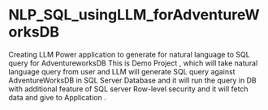 # NLP_SQL_usingLLM_forAdventureWorksDB
Creating LLM Power application to generate for natural language to SQL query for AdventureworksDB
This is Demo Project , which will take natural language query from user and LLM will generate SQL query against AdventureWorksDB in SQL Server Database and it will run the query in DB with additional feature of SQL server Row-level security and it will fetch data and give to Application .